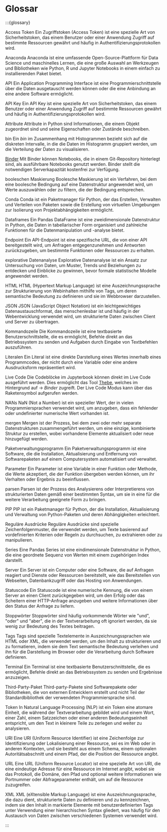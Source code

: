 # Glossar

:::{glossary}

Access Token
    Ein Zugriffstoken (Access Token) ist eine spezielle Art von Sicherheitstoken, das einem Benutzer oder einer Anwendung Zugriff auf bestimmte Ressourcen gewährt und häufig in Authentifizierungsprotokollen wird.

Anaconda
    Anaconda ist eine umfassende Open-Source-Plattform für Data Science und maschinelles Lernen, die eine große Auswahl an Werkzeugen und Bibliotheken wie Python, R und Jupyter Notebooks in einem einfach zu installierenden Paket bietet.

API
    Ein Application Programming Interface ist eine Programmierschnittstelle über die Daten ausgetauscht werden können oder die eine Anbindung an eine andere Software ermöglicht.

API Key
    Ein API Key ist eine spezielle Art von Sicherheitstoken, das einem Benutzer oder einer Anwendung Zugriff auf bestimmte Ressourcen gewährt und häufig in Authentifizierungsprotokollen wird.    

Attribute
    Attribute in Python sind Informationen, die einem Objekt zugeordnet sind und seine Eigenschaften oder Zustände beschreiben.

bin
    Ein *bin* im Zusammenhang mit Histogrammen bezieht sich auf die diskreten Intervalle, in die die Daten im Histogramm gruppiert werden, um die Verteilung der Daten zu visualisieren.

[Binder](https://mybinder.org/)
    Mit Binder können Notebooks, die in einem Git-Repository hinterlegt sind, als ausführbare Notebooks genutzt werden. Binder stellt die notwendigen Serverkapazität kostenfrei zur Verfügung.

booleschen Maskierung
    Boolesche Maskierung ist ein Verfahren, bei dem eine boolesche Bedingung auf eine Datenstruktur angewendet wird, um Werte auszuwählen oder zu filtern, die der Bedingung entsprechen.

Conda
    Conda ist ein Paketmanager für Python, der das Erstellen, Verwalten und Verteilen von Paketen sowie die Erstellung von virtuellen Umgebungen zur Isolierung von Projektabhängigkeiten ermöglicht.

Dataframes
    Ein Pandas DataFrame ist eine zweidimensionale Datenstruktur in Python, die Daten in tabellarischer Form organisiert und zahlreiche Funktionen für die Datenmanipulation und -analyse bietet.

Endpoint
    Ein API-Endpoint ist eine spezifische URL, die von einer API bereitgestellt wird, um Anfragen entgegenzunehmen und Antworten zurückzugeben, um bestimmte Funktionen oder Ressourcen zu erhalten.

explorative Datenanalyse
    Explorative Datenanalyse ist ein Ansatz zur Untersuchung von Daten, um Muster, Trends und Beziehungen zu entdecken und Einblicke zu gewinnen, bevor formale statistische Modelle angewendet werden.

HTML
    HTML (Hypertext Markup Language) ist eine Auszeichnungssprache zur Strukturierung von Webinhalten mithilfe von Tags, um deren semantische Bedeutung zu definieren und sie im Webbrowser darzustellen.

JSON
    JSON (JavaScript Object Notation) ist ein leichtgewichtiges Datenaustauschformat, das menschenlesbar ist und häufig in der Webentwicklung verwendet wird, um strukturierte Daten zwischen Client und Server zu übertragen.

Kommandozeile
    Die Kommandozeile ist eine textbasierte Benutzerschnittstelle, die es ermöglicht, Befehle direkt an das Betriebssystem zu senden und Aufgaben durch Eingabe von Textbefehlen auszuführen.

Literalen
    Ein Literal ist eine direkte Darstellung eines Wertes innerhalb eines Programmcodes, der nicht durch eine Variable oder eine andere Ausdrucksform repräsentiert wird.

Live Code
    Die Codeblöcke im Jupyterbook können direkt im Live Code ausgeführt werden. Dies ermöglicht das Tool [Thebe](https://thebe.readthedocs.io/en/latest/), welches im Hintergrund auf -> *Binder* zugreift. Der Live Code Modus kann über das Raketensymbol aufgerufen werden.

NANs
    NaN (Not a Number) ist ein spezieller Wert, der in vielen Programmiersprachen verwendet wird, um anzugeben, dass ein fehlender oder undefinierter numerische Wert vorhanden ist.

mergen
    Mergen ist der Prozess, bei dem zwei oder mehr separate Datenstrukturen zusammengeführt werden, um eine einzige, kombinierte Struktur zu erstellen, wobei vorhandene Elemente aktualisiert oder neue hinzugefügt werden.

Paketverwaltungsprogramm
    Ein Paketverwaltungsprogramm ist eine Software, die die Installation, Aktualisierung und Entfernung von Softwarepaketen auf einem Computersystem automatisiert und verwaltet.

Parameter
    Ein Parameter ist eine Variable in einer Funktion oder Methode, die Werte akzeptiert, die der Funktion übergeben werden können, um ihr Verhalten oder Ergebnis zu beeinflussen.

parsen
    Parsen ist der Prozess des Analysierens oder Interpretierens von strukturierten Daten gemäß einer bestimmten Syntax, um sie in eine für die weitere Verarbeitung geeignete Form zu bringen.

PIP
    PIP ist ein Paketmanager für Python, der die Installation, Aktualisierung und Verwaltung von Python-Paketen und deren Abhängigkeiten erleichtert.

Reguläre Ausdrücke
    Reguläre Ausdrücke sind spezielle Zeichenfolgenmuster, die verwendet werden, um Texte basierend auf vordefinierten Kriterien oder Regeln zu durchsuchen, zu extrahieren oder zu manipulieren.

Series
    Eine Pandas Series ist eine eindimensionale Datenstruktur in Python, die eine geordnete Sequenz von Werten mit einem zugehörigen Index darstellt.

Server
    Ein Server ist ein Computer oder eine Software, die auf Anfragen reagiert und Dienste oder Ressourcen bereitstellt, wie das Bereitstellen von Webseiten, Datenbankzugriff oder das Hosting von Anwendungen.

Statuscode
    Ein Statuscode ist eine numerische Kennung, die von einem Server an einen Client zurückgegeben wird, um den Erfolg oder das Scheitern einer HTTP-Anfrage anzugeben und weitere Informationen über den Status der Anfrage zu liefern.

Stoppwörter
    Stoppwörter sind häufig vorkommende Wörter wie "und", "oder" und "aber", die in der Textverarbeitung oft ignoriert werden, da sie wenig zur Bedeutung des Textes beitragen.

Tags
    Tags sind spezielle Textelemente in Auszeichnungssprachen wie HTML oder XML, die verwendet werden, um den Inhalt zu strukturieren und zu formatieren, indem sie dem Text semantische Bedeutung verleihen und ihn für die Darstellung im Browser oder die Verarbeitung durch Software definieren.

Terminal
    Ein Terminal ist eine textbasierte Benutzerschnittstelle, die es ermöglicht, Befehle direkt an das Betriebssystem zu senden und Ergebnisse anzuzeigen.

Third-Party-Paket
    Third-party-Pakete sind Softwarepakete oder Bibliotheken, die von externen Entwicklern erstellt und nicht Teil der Standardbibliothek der verwendeten Programmiersprache sind.

Token
    In Natural Language Processing (NLP) ist ein Token eine atomare Einheit, die während der Textverarbeitung gebildet wird und einem Wort, einer Zahl, einem Satzzeichen oder einer anderen Bedeutungseinheit entspricht, um den Text in kleinere Teile zu zerlegen und weiter zu analysieren.

URI
    Eine URI (Uniform Resource Identifier) ist eine Zeichenfolge zur Identifizierung oder Lokalisierung einer Ressource, sei es im Web oder in anderen Kontexten, und sie besteht aus einem Schema, einem optionalen Autoritätsabschnitt und einem Pfad, der die Position der Ressource angibt.

URL
    Eine URL (Uniform Resource Locator) ist eine spezielle Art von URI, die eine eindeutige Adresse für eine Ressource im Internet angibt, wobei sie das Protokoll, die Domäne, den Pfad und optional weitere Informationen wie Portnummer oder Abfrageparameter enthält, um auf die Ressource zuzugreifen.

XML
    XML (eXtensible Markup Language) ist eine Auszeichnungssprache, die dazu dient, strukturierte Daten zu definieren und zu kennzeichnen, indem sie den Inhalt in markierte Elemente mit benutzerdefinierten Tags unter Verwendung einer hierarchischen Syntax gliedert, was häufig für den Austausch von Daten zwischen verschiedenen Systemen verwendet wird.

:::